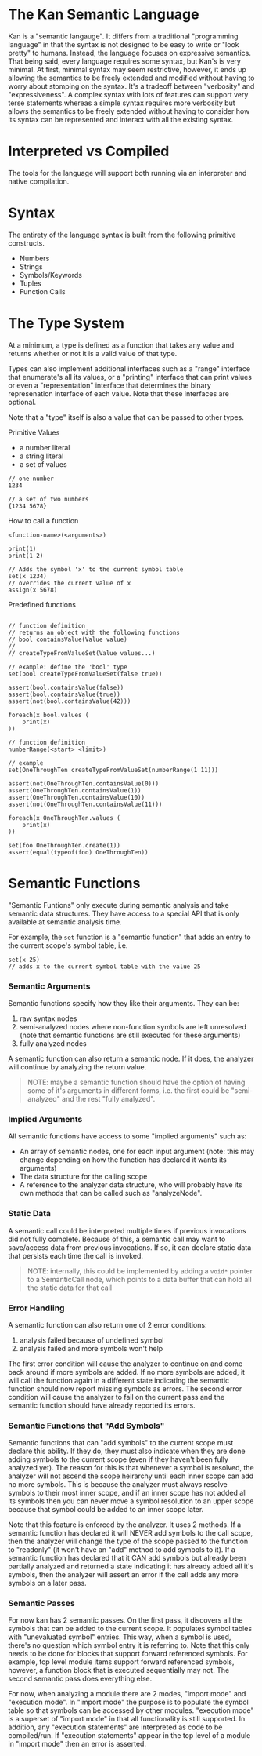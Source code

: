 # The Kan Semantic Language

Kan is a "semantic langauge".  It differs from a traditional "programming language" in that the syntax is not designed to be easy to write or "look pretty" to humans.  Instead, the language focuses on expressive semantics.  That being said, every language requires some syntax, but Kan's is very minimal.  At first, minimal syntax may seem restrictive, however, it ends up allowing the semantics to be freely extended and modified without having to worry about stomping on the syntax.  It's a tradeoff between "verbosity" and "expressiveness". A complex syntax with lots of features can support very terse statements whereas a simple syntax requires more verbosity but allows the semantics to be freely extended without having to consider how its syntax can be represented and interact with all the existing syntax.

# Interpreted vs Compiled

The tools for the language will support both running via an interpreter and native compilation.

# Syntax

The entirety of the language syntax is built from the following primitive constructs.

* Numbers
* Strings
* Symbols/Keywords
* Tuples
* Function Calls


# The Type System

At a minimum, a type is defined as a function that takes any value and returns whether or not it is a valid value of that type.

Types can also implement additional interfaces such as a "range" interface that enumerate's all its values, or a "printing" interface that can print values or even a "representation" interface that determines the binary represenation interface of each value.  Note that these interfaces are optional.

Note that a "type" itself is also a value that can be passed to other types.

Primitive Values
* a number literal
* a string literal
* a set of values

```
// one number
1234

// a set of two numbers
{1234 5678}
```

How to call a function
```
<function-name>(<arguments>)

print(1)
print(1 2)
```

```
// Adds the symbol 'x' to the current symbol table
set(x 1234)
// overrides the current value of x
assign(x 5678)
```

Predefined functions
```

// function definition
// returns an object with the following functions
// bool containsValue(Value value)
//
// createTypeFromValueSet(Value values...)

// example: define the 'bool' type
set(bool createTypeFromValueSet(false true))

assert(bool.containsValue(false))
assert(bool.containsValue(true))
assert(not(bool.containsValue(42)))

foreach(x bool.values (
    print(x)
))

// function definition
numberRange(<start> <limit>)

// example
set(OneThroughTen createTypeFromValueSet(numberRange(1 11)))

assert(not(OneThroughTen.containsValue(0)))
assert(OneThroughTen.containsValue(1))
assert(OneThroughTen.containsValue(10))
assert(not(OneThroughTen.containsValue(11)))

foreach(x OneThroughTen.values (
    print(x)
))

set(foo OneThroughTen.create(1))
assert(equal(typeof(foo) OneThroughTen))
```

# Semantic Functions

"Semantic Funtions" only execute during semantic analysis and take semantic data structures.  They have access to a special API that is only available at semantic analysis time.

For example, the `set` function is a "semantic function" that adds an entry to the current scope's symbol table, i.e.
```
set(x 25)
// adds x to the current symbol table with the value 25
```

### Semantic Arguments

Semantic functions specify how they like their arguments.  They can be:

1. raw syntax nodes
2. semi-analyzed nodes where non-function symbols are left unresolved (note that semantic functions are still executed for these arguments)
3. fully analyzed nodes

A semantic function can also return a semantic node.  If it does, the analyzer will continue by analyzing the return value.

> NOTE: maybe a semantic function should have the option of having some of it's arguments in different forms, i.e. the first could be "semi-analyzed" and the rest "fully analyzed".

### Implied Arguments

All semantic functions have access to some "implied arguments" such as:

* An array of semantic nodes, one for each input argument (note: this may change depending on how the function has declared it wants its arguments)
* The data structure for the calling scope
* A reference to the analyzer data structure, who will probably have its own methods that can be called such as "analyzeNode".

### Static Data

A semantic call could be interpreted multiple times if previous invocations did not fully complete.  Because of this, a semantic call may want to save/access data from previous invocations.  If so, it can declare static data that persists each time the call is invoked.

> NOTE: internally, this could be implemented by adding a `void*` pointer to a SemanticCall node, which points to a data buffer that can hold all the static data for that call

### Error Handling

A semantic function can also return one of 2 error conditions:

1. analysis failed because of undefined symbol
2. analysis failed and more symbols won't help

The first error condition will cause the analyzer to continue on and come back around if more symbols are added.  If no more symbols are added, it will call the function again in a different state indicating the semantic function should now report missing symbols as errors.  The second error condition will cause the analyzer to fail on the current pass and the semantic function should have already reported its errors.

### Semantic Functions that "Add Symbols"

Semantic functions that can "add symbols" to the current scope must declare this ability.  If they do, they must also indicate when they are done adding symbols to the current scope (even if they haven't been fully analyzed yet).  The reason for this is that whenever a symbol is resolved, the analyzer will not ascend the scope heirarchy until each inner scope can add no more symbols.  This is because the analyzer must always resolve symbols to their most inner scope, and if an inner scope has not added all its symbols then you can never move a symbol resolution to an upper scope because that symbol could be added to an inner scope later.

Note that this feature is enforced by the analyzer. It uses 2 methods.  If a semantic function has declared it will NEVER add symbols to the call scope, then the analyzer will change the type of the scope passed to the function to "readonly" (it won't have an "add" method to add symbols to it).  If a semantic function has declared that it CAN add symbols but already been partially analyzed and returned a state indicating it has already added all it's symbols, then the analyzer will assert an error if the call adds any more symbols on a later pass.

### Semantic Passes

For now kan has 2 semantic passes.  On the first pass, it discovers all the symbols that can be added to the current scope.  It populates symbol tables with "unevaluated symbol" entries.  This way, when a symbol is used, there's no question which symbol entry it is referring to.  Note that this only needs to be done for blocks that support forward referenced symbols.  For example, top level module items support forward referenced symbols, however, a function block that is executed sequentially may not.  The second semantic pass does everything else.

For now, when analyzing a module there are 2 modes, "import mode" and "execution mode".  In "import mode" the purpose is to populate the symbol table so that symbols can be accessed by other modules. "execution mode" is a superset of "import mode" in that all functionality is still supported.  In addition, any "execution statements" are interpreted as code to be compiled/run.  If "execution statements" appear in the top level of a module in "import mode" then an error is asserted.